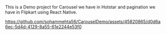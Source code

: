 This is a Demo project for Carousel we have in Hotstar and pagination we have in Flipkart using React Native.



https://github.com/sohammehta56/CarouselDemo/assets/45820865/d0d6a6ec-5d4d-4129-8a55-61e2244e53f0

